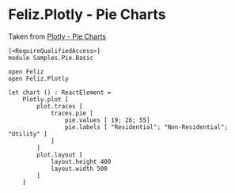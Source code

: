 # Feliz.Plotly - Pie Charts

Taken from [Plotly - Pie Charts](https://plot.ly/javascript/pie-charts/)

```fsharp:plotly-chart-pie-basic
[<RequireQualifiedAccess>]
module Samples.Pie.Basic

open Feliz
open Feliz.Plotly

let chart () : ReactElement =
    Plotly.plot [
        plot.traces [
            traces.pie [
                pie.values [ 19; 26; 55]
                pie.labels [ "Residential"; "Non-Residential"; "Utility" ]
            ]
        ]
        plot.layout [
            layout.height 400
            layout.width 500
        ]
    ]

```
